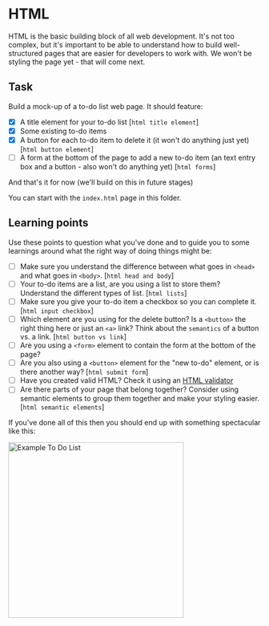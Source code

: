 # HTML

HTML is the basic building block of all web development. It's not too complex, but it's important to be able to understand how to build well-structured pages that are easier for developers to work with. We won't be styling the page yet - that will come next.

## Task

Build a mock-up of a to-do list web page. It should feature:

- [x] A title element for your to-do list [`html title element`]
- [x] Some existing to-do items
- [x] A button for each to-do item to delete it (it won't do anything just yet) [`html button element`]
- [ ] A form at the bottom of the page to add a new to-do item (an text entry box and a button - also won't do anything yet) [`html forms`]

And that's it for now (we'll build on this in future stages)

You can start with the `index.html` page in this folder.

## Learning points

Use these points to question what you've done and to guide you to some learnings around what the right way of doing things might be:

- [ ] Make sure you understand the difference between what goes in `<head>` and what goes in `<body>`. [`html head and body`]
- [ ] Your to-do items are a list, are you using a list to store them? Understand the different types of list. [`html lists`]
- [ ] Make sure you give your to-do item a checkbox so you can complete it. [`html input checkbox`]
- [ ] Which element are you using for the delete button? Is a `<button>` the right thing here or just an `<a>` link? Think about the `semantics` of a button vs. a link. [`html button vs link`]
- [ ] Are you using a `<form>` element to contain the form at the bottom of the page?
- [ ] Are you also using a `<button>` element for the "new to-do" element, or is there another way? [`html submit form`]
- [ ] Have you created valid HTML? Check it using an [HTML validator](https://validator.w3.org/)
- [ ] Are there parts of your page that belong together? Consider using semantic elements to group them together and make your styling easier. [`html semantic elements`]

If you've done all of this then you should end up with something spectacular like this:

<img src="example.png" width="350" alt="Example To Do List">
